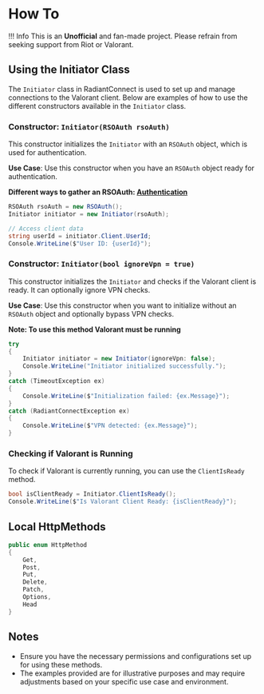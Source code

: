 # How To

!!! Info 
    This is an **Unofficial** and fan-made project. Please refrain from seeking support from Riot or Valorant.

## Using the Initiator Class

The `Initiator` class in RadiantConnect is used to set up and manage connections to the Valorant client. Below are examples of how to use the different constructors available in the `Initiator` class.

### Constructor: `Initiator(RSOAuth rsoAuth)`

This constructor initializes the `Initiator` with an `RSOAuth` object, which is used for authentication.

**Use Case**: Use this constructor when you have an `RSOAuth` object ready for authentication.

**Different ways to gather an RSOAuth: [Authentication](https://irisapp.ca/RadiantConnect/Extra%20Data%20%26%20How%20To/How%20To/)**

```csharp
RSOAuth rsoAuth = new RSOAuth();
Initiator initiator = new Initiator(rsoAuth);

// Access client data
string userId = initiator.Client.UserId;
Console.WriteLine($"User ID: {userId}");
```

### Constructor: `Initiator(bool ignoreVpn = true)`

This constructor initializes the `Initiator` and checks if the Valorant client is ready. It can optionally ignore VPN checks.

**Use Case**: Use this constructor when you want to initialize without an `RSOAuth` object and optionally bypass VPN checks.

**Note: To use this method Valorant must be running**

```csharp
try
{
    Initiator initiator = new Initiator(ignoreVpn: false);
    Console.WriteLine("Initiator initialized successfully.");
}
catch (TimeoutException ex)
{
    Console.WriteLine($"Initialization failed: {ex.Message}");
}
catch (RadiantConnectException ex)
{
    Console.WriteLine($"VPN detected: {ex.Message}");
}
```

### Checking if Valorant is Running

To check if Valorant is currently running, you can use the `ClientIsReady` method.

```csharp
bool isClientReady = Initiator.ClientIsReady();
Console.WriteLine($"Is Valorant Client Ready: {isClientReady}");
```

## Local HttpMethods

```csharp
public enum HttpMethod
{
    Get,
    Post, 
    Put, 
    Delete,
    Patch,
    Options,
    Head
}
```

## Notes

- Ensure you have the necessary permissions and configurations set up for using these methods.
- The examples provided are for illustrative purposes and may require adjustments based on your specific use case and environment.